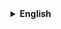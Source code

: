 <details>
  <summary style="cursor: pointer;"><b>English</b></summary>



<details style="padding-top: 18px">
  <summary style="cursor: pointer;"><b>На русском</b></summary>




</details>







